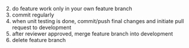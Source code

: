 2. do feature work only in your own feature branch
3. commit regularly
4. when unit testing is done, commit/push final changes and initiate pull request to development
5. after reviewer approved, merge feature branch into development
6. delete feature branch
